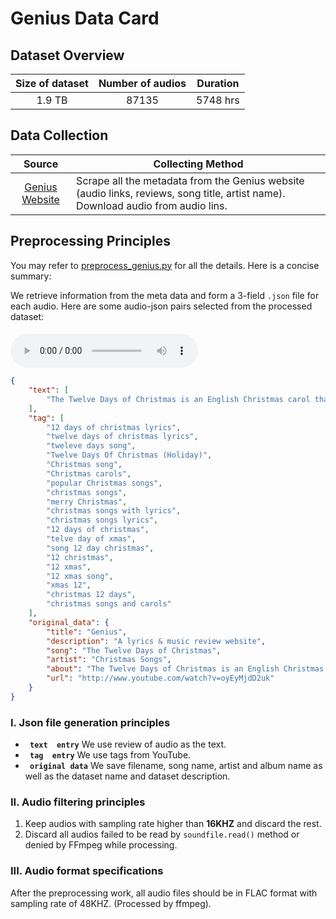 # Genius Data Card
## Dataset Overview
|Size of dataset|Number of audios|Duration|
|:----:|:-----:|:-----:|
|1.9 TB| 87135|5748 hrs|
## Data Collection

|Source|<center>Collecting Method<center>|
|:---------:|:--------
| [Genius Website](https://genius.com/#top-songs)  | Scrape all the metadata from the Genius website (audio links, reviews, song title, artist name). Download audio from audio lins. <br>
## Preprocessing Principles

You may refer to [preprocess_genius.py](/data_preprocess/preprocess_genius.py) for all the details. Here is a concise summary:

We retrieve information
from the meta data and form a 3-field `.json` file for each audio. Here are some audio-json pairs selected from the processed dataset:


#### 
<audio id="audio" controls="controls" preload="yes">
      <source id="flac" src="1.flac">
</audio><br>

```json
{
    "text": [
        "The Twelve Days of Christmas is an English Christmas carol that enumerates each day by the gifts given on each of the twelve days of Christmas.\nFrederic Austin was known to popularize the arrangement of the song we know today in 1909."
    ],
    "tag": [
        "12 days of christmas lyrics",
        "twelve days of christmas lyrics",
        "tweleve days song",
        "Twelve Days Of Christmas (Holiday)",
        "Christmas song",
        "Christmas carols",
        "popular Christmas songs",
        "christmas songs",
        "merry Christmas",
        "christmas songs with lyrics",
        "christmas songs lyrics",
        "12 days of christmas",
        "telve day of xmas",
        "song 12 day christmas",
        "12 christmas",
        "12 xmas",
        "12 xmas song",
        "xmas 12",
        "christmas 12 days",
        "christmas songs and carols"
    ],
    "original_data": {
        "title": "Genius",
        "description": "A lyrics & music review website",
        "song": "The Twelve Days of Christmas",
        "artist": "Christmas Songs",
        "about": "The Twelve Days of Christmas is an English Christmas carol that enumerates each day by the gifts given on each of the twelve days of Christmas.\nFrederic Austin was known to popularize the arrangement of the song we know today in 1909.",
        "url": "http://www.youtube.com/watch?v=oyEyMjdD2uk"
    }
}
```




### I. Json file generation principles 
-  **` text  entry`** We use review of audio as the text.
-  **` tag  entry`** We use tags from YouTube.
-  **` original data`** We save filename, song name, artist and album name as well as the dataset name and dataset description.

### II. Audio filtering principles
1. Keep audios with sampling rate higher than **16KHZ** and discard the rest.
2. Discard all audios failed to be read by `soundfile.read()` method or denied by FFmpeg while processing.
### III. Audio format specifications
After the preprocessing work, all audio files should be in FLAC format with sampling rate of 48KHZ. (Processed by ffmpeg).
